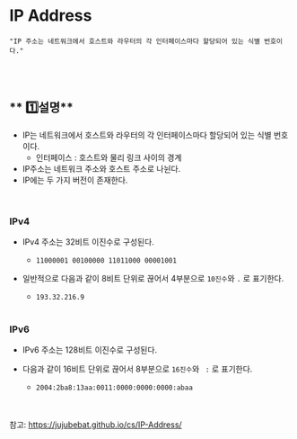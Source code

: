 # **IP Address**

```
"IP 주소는 네트워크에서 호스트와 라우터의 각 인터페이스마다 할당되어 있는 식별 번호이다."
```

<br/>

<br/>

## ** 1️⃣설명**

- IP는 네트워크에서 호스트와 라우터의 각 인터페이스마다 할당되어 있는 식별 번호이다.
  - 인터페이스 : 호스트와 물리 링크 사이의 경계
- IP주소는 네트워크 주소와 호스트 주소로 나뉜다.
- IP에는 두 가지 버전이 존재한다.

<br/>

### **IPv4**

- IPv4 주소는 32비트 이진수로 구성된다.

  - `11000001 00100000 11011000 00001001`

- 일반적으로 다음과 같이 8비트 단위로 끊어서 4부분으로 `10진수`와 `.` 로 표기한다.

  - `193.32.216.9`
  
  <br/>

### **IPv6**

- IPv6 주소는 128비트 이진수로 구성된다.

- 다음과 같이 16비트 단위로 끊어서 8부분으로 `16진수`와 ` :` 로 표기한다.

  - `2004:2ba8:13aa:0011:0000:0000:0000:abaa`
  
  <br/>

  <br/>



참고: https://jujubebat.github.io/cs/IP-Address/